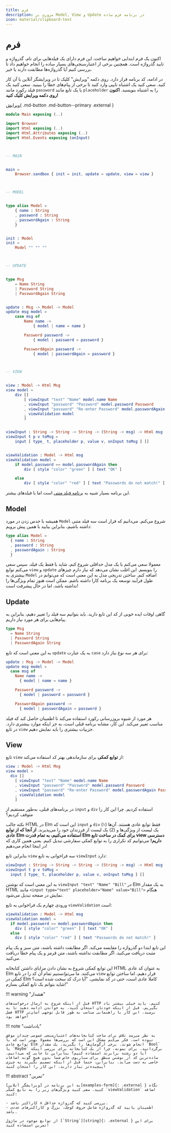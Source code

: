 ```yaml
---
title: فرم
description: مروری بر Model, View و Update در برنامه فرم ساده
icon: material/clipboard-text
---
```


# فرم

اکنون یک فرم ابتدایی خواهیم ساخت. این فرم دارای یک فیلدهایی برای نام، گذرواژه و تایید گذرواژه است. همچنین برخی از اعتبارسنجی‌های بسیار ساده را انجام خواهیم داد تا بررسی کنیم آیا گذرواژه‌ها مطابقت دارند یا خیر.

در ادامه، کد برنامه قرار دارد. روی دکمه "ویرایش" کلیک تا در ویرایشگر آنلاین با آن کار کنید. سعی کنید یک اشتباه تایپی وارد کنید تا برخی از پیام‌های خطا را ببینید. سعی کنید یک فیلد رکورد مانند `password` یا یک تابع مانند `placeholder` را به اشتباه بنویسید. **اکنون روی دکمه ویرایش کلیک کنید!**

[ویرایش](https://elm-lang.org/examples/forms){ .md-button .md-button--primary .external }

```elm linenums="1"
module Main exposing (..)

import Browser
import Html exposing (..)
import Html.Attributes exposing (..)
import Html.Events exposing (onInput)



-- MAIN


main =
    Browser.sandbox { init = init, update = update, view = view }



-- MODEL


type alias Model =
    { name : String
    , password : String
    , passwordAgain : String
    }


init : Model
init =
    Model "" "" ""



-- UPDATE


type Msg
    = Name String
    | Password String
    | PasswordAgain String


update : Msg -> Model -> Model
update msg model =
    case msg of
        Name name ->
            { model | name = name }

        Password password ->
            { model | password = password }

        PasswordAgain password ->
            { model | passwordAgain = password }



-- VIEW


view : Model -> Html Msg
view model =
    div []
        [ viewInput "text" "Name" model.name Name
        , viewInput "password" "Password" model.password Password
        , viewInput "password" "Re-enter Password" model.passwordAgain PasswordAgain
        , viewValidation model
        ]


viewInput : String -> String -> String -> (String -> msg) -> Html msg
viewInput t p v toMsg =
    input [ type_ t, placeholder p, value v, onInput toMsg ] []


viewValidation : Model -> Html msg
viewValidation model =
    if model.password == model.passwordAgain then
        div [ style "color" "green" ] [ text "OK" ]

    else
        div [ style "color" "red" ] [ text "Passwords do not match!" ]
```

این برنامه بسیار شبیه به [برنامه فیلد متنی](text_fields.md) است اما با فیلدهای بیشتر.

## Model

همیشه با حدس زدن در مورد `Model` شروع می‌کنم. می‌دانیم که قرار است سه فیلد متنی داشته باشیم، بنابراین بیایید با همین پیش برویم:

```elm
type alias Model =
  { name : String
  , password : String
  , passwordAgain : String
  }
```

معمولا سعی می‌کنم با یک مدل حداقلی شروع کنم، شاید با فقط یک فیلد. سپس سعی می‌کنم توابع `view` و `update` را بنویسم. این اغلب نشان می‌دهد که نیاز دارم چیزهای بیشتری به `Model` اضافه کنم. ساختن تدریجی مدل به این معنی است که می‌توانم در طول فرآیند توسعه یک برنامه کارا داشته باشم. ممکن است هنوز تمام ویژگی‌ها را نداشته باشد، اما در حال پیشرفت است!


## Update

گاهی اوقات ایده خوبی از کد این تابع دارید. باید بتوانیم سه فیلد را تغییر دهیم، بنابراین به پیام‌هایی برای هر مورد نیاز داریم.

```elm
type Msg
  = Name String
  | Password String
  | PasswordAgain String
```

به این معنی است که تابع `update` به یک عبارت `case` برای هر سه نوع نیاز دارد:

```elm
update : Msg -> Model -> Model
update msg model =
  case msg of
    Name name ->
      { model | name = name }

    Password password ->
      { model | password = password }

    PasswordAgain password ->
      { model | passwordAgain = password }
```

هر مورد از شیوه بروزرسانی رکورد استفاده می‌کند تا اطمینان حاصل کند که فیلد مناسب تغییر می‌کند. این کار، مشابه برنامه قبلی است، به جز اینکه موارد بیشتری دارد. در تابع `view` جزییات بیشتری را باید نمایش دهیم.

## View

تابع `view` از **توابع کمکی** برای سازماندهی بهتر کد استفاده می‌کند:

```elm
view : Model -> Html Msg
view model =
  div []
    [ viewInput "text" "Name" model.name Name
    , viewInput "password" "Password" model.password Password
    , viewInput "password" "Re-enter Password" model.passwordAgain PasswordAgain
    , viewValidation model
    ]
```

در برنامه‌های قبلی، به‌طور مستقیم از `input` و `div` استفاده کردیم. چرا این کار را متوقف کردیم؟

نکته جالب HTML در Elm این است که `input` و `div` فقط توابع عادی هستند. آن‌ها (۱) یک لیست از ویژگی‌ها و (2) یک لیست از فرزندان خود را می‌پذیرند. **از آنجا که از توابع عادی Elm استفاده می‌کنیم، به تمام قدرت Elm برای کمک در ساخت تابع view دسترسی داریم!** می‌توانیم کد تکراری را به توابع کمکی سفارشی تبدیل کنیم. یعنی همین کاری که در اینجا انجام می‌دهیم!

بنابراین تابع `view` سه فراخوانی به تابع `viewInput` دارد:

```elm
viewInput : String -> String -> String -> (String -> msg) -> Html msg
viewInput t p v toMsg =
  input [ type_ t, placeholder p, value v, onInput toMsg ] []
```

به این معنی است که نوشتن `viewInput "text" "Name" "Bill"` در Elm به یک مقدار HTML مانند `<input type="text" placeholder="Name" value="Bill">` هنگام نمایش در صفحه تبدیل می‌شود.

ورودی چهارم یک فراخوانی به تابع `viewValidation` است:

```elm
viewValidation : Model -> Html msg
viewValidation model =
  if model.password == model.passwordAgain then
    div [ style "color" "green" ] [ text "OK" ]
  else
    div [ style "color" "red" ] [ text "Passwords do not match!" ]
```

این تابع ابتدا دو گذرواژه را مقایسه می‌کند. اگر مطابقت داشته باشند، متن سبز و یک پیام مثبت دریافت می‌کنید. اگر مطابقت نداشته باشند، متن قرمز و یک پیام خطا دریافت می‌کنید.

این توابع کمکی شروع به نشان دادن مزایای داشتن کتابخانه HTML به عنوان کد عادی Elm می‌کنند. ما _می‌توانستیم_ تمام آن کد را در تابع `view` قرار دهیم، اما ساختن توابع کمکی در Elm کاملا عادی است، حتی در کد نمایشی. "آیا درک کد سخت شده است؟ شاید بتوانم یک تابع کمکی بسازم!"

!!! warning "هشدار"

	قبل از اینکه شروع به ارسال درخواست‌های HTTP کنیم، باید خیلی بیشتر یاد بگیریم. قبل از اینکه خودتان امتحان کنید، به خواندن ادامه دهید تا به فصل HTTP برسید. این کار با راهنمایی مناسب به طور قابل توجهی آسان‌تر خواهد بود!

!!! note "یادداشت"

	به نظر می‌رسد تلاش برای ساخت کتابخانه‌های اعتبارسنجی عمومی چندان موفق نبوده است. فکر می‌کنم مشکل این است که بررسی‌ها معمولا بهتر است که با توابع عادی Elm انجام شوند. برخی آرگومان‌ها را بگیرید، یک مقدار `Bool` یا `Maybe` برگردانید. برای نمونه، چرا از یک کتابخانه برای بررسی اینکه آیا دو رشته برابرند استفاده کنیم؟ بنابراین تا جایی که می‌دانیم، ساده‌ترین کد از نوشتن منطق برای سناریوی خاص شما بدون هیچ گونه اضافات خاصی به دست می‌آید. بنابراین، حتما قبل از اینکه تصمیم بگیرید به چیزی پیچیده‌تر نیاز دارید، این کار را امتحان کنید!

!!! abstract "تمرین"

	به این برنامه در [ویرایشگر آنلاین][examples-form]{: .external } نگاه کنید. سعی کنید ویژگی‌های زیر را به تابع کمکی `viewValidation` اضافه کنید:

	- بررسی کنید که گذرواژه حداقل ۸ کاراکتر باشد.
	- اطمینان یابید که گذرواژه شامل حروف کوچک، بزرگ و کاراکترهای عددی باشد.

	از توابع موجود در ماژول [`String`][string]{: .external } برای این تمرین استفاده کنید!

[examples-form]: https://elm-lang.org/examples/forms
[string]: https://package.elm-lang.org/packages/elm/core/latest/String